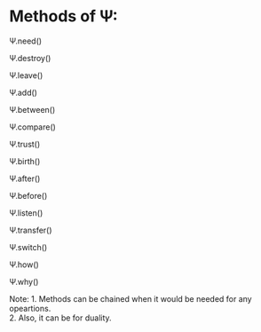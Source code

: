 # Methods of Ψ:


Ψ.need()

Ψ.destroy()

Ψ.leave()

Ψ.add()

Ψ.between()

Ψ.compare()

Ψ.trust()

Ψ.birth()

Ψ.after()

Ψ.before()

Ψ.listen()

Ψ.transfer()

Ψ.switch()

Ψ.how()

Ψ.why()

Note: 1. Methods can be chained when it would be needed for any opeartions.<br/>2. Also, it can be for duality.
